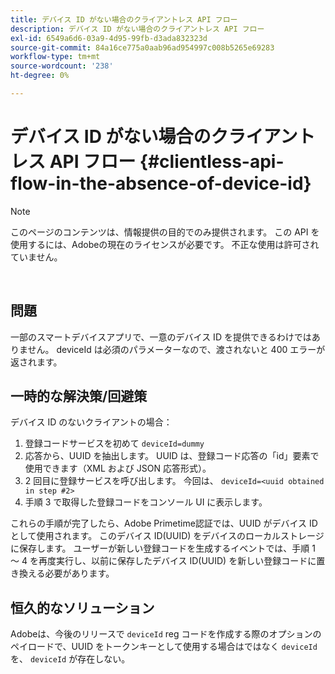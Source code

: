 ```yaml
---
title: デバイス ID がない場合のクライアントレス API フロー
description: デバイス ID がない場合のクライアントレス API フロー
exl-id: 6549a6d6-03a9-4d95-99fb-d3ada832323d
source-git-commit: 84a16ce775a0aab96ad954997c008b5265e69283
workflow-type: tm+mt
source-wordcount: '238'
ht-degree: 0%

---
```


# デバイス ID がない場合のクライアントレス API フロー {#clientless-api-flow-in-the-absence-of-device-id}

>[!NOTE]
>
>このページのコンテンツは、情報提供の目的でのみ提供されます。 この API を使用するには、Adobeの現在のライセンスが必要です。 不正な使用は許可されていません。

</br>


## 問題

一部のスマートデバイスアプリで、一意のデバイス ID を提供できるわけではありません。  deviceId は必須のパラメーターなので、渡されないと 400 エラーが返されます。


## 一時的な解決策/回避策

デバイス ID のないクライアントの場合：

1. 登録コードサービスを初めて `deviceId=dummy`
1. 応答から、UUID を抽出します。 UUID は、登録コード応答の「id」要素で使用できます（XML および JSON 応答形式）。
1. 2 回目に登録サービスを呼び出します。 今回は、 `deviceId=<uuid obtained in step #2>`
1. 手順 3 で取得した登録コードをコンソール UI に表示します。


これらの手順が完了したら、Adobe Primetime認証では、UUID がデバイス ID として使用されます。 このデバイス ID(UUID) をデバイスのローカルストレージに保存します。 ユーザーが新しい登録コードを生成するイベントでは、手順 1 ～ 4 を再度実行し、以前に保存したデバイス ID(UUID) を新しい登録コードに置き換える必要があります。



## 恒久的なソリューション

Adobeは、今後のリリースで `deviceId` reg コードを作成する際のオプションのペイロードで、UUID をトークンキーとして使用する場合はではなく `deviceId`を、 `deviceId` が存在しない。

<!--
## Related Information

- [Clientless API Reference](/help/authentication/rest-api-reference.md)
-->
